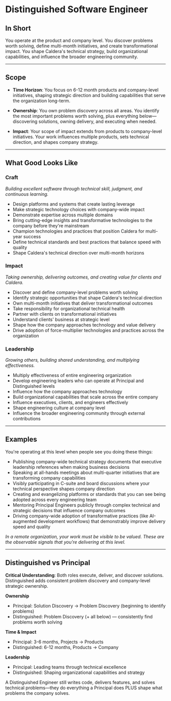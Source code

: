 # Distinguished Software Engineer

## In Short

You operate at the product and company level. You discover problems worth solving, define multi-month initiatives, and create transformational impact. You shape Caldera's technical strategy, build organizational capabilities, and influence the broader engineering community.

---

## Scope

- **Time Horizon**: You focus on 6-12 month products and company-level initiatives, shaping strategic direction and building capabilities that serve the organization long-term.

- **Ownership**: You own problem discovery across all areas. You identify the most important problems worth solving, plus everything below—discovering solutions, owning delivery, and executing when needed.

- **Impact**: Your scope of impact extends from products to company-level initiatives. Your work influences multiple products, sets technical direction, and shapes company strategy.

---

## What Good Looks Like

### Craft
*Building excellent software through technical skill, judgment, and continuous learning.*

- Design platforms and systems that create lasting leverage
- Make strategic technology choices with company-wide impact
- Demonstrate expertise across multiple domains
- Bring cutting-edge insights and transformative technologies to the company before they're mainstream
- Champion technologies and practices that position Caldera for multi-year success
- Define technical standards and best practices that balance speed with quality
- Shape Caldera's technical direction over multi-month horizons

### Impact
*Taking ownership, delivering outcomes, and creating value for clients and Caldera.*

- Discover and define company-level problems worth solving
- Identify strategic opportunities that shape Caldera's technical direction
- Own multi-month initiatives that deliver transformational outcomes
- Take responsibility for organizational technical health
- Partner with clients on transformational initiatives
- Understand clients' business at strategic level
- Shape how the company approaches technology and value delivery
- Drive adoption of force-multiplier technologies and practices across the organization

### Leadership
*Growing others, building shared understanding, and multiplying effectiveness.*

- Multiply effectiveness of entire engineering organization
- Develop engineering leaders who can operate at Principal and Distinguished levels
- Influence how the company approaches technology
- Build organizational capabilities that scale across the entire company
- Influence executives, clients, and engineers effectively
- Shape engineering culture at company level
- Influence the broader engineering community through external contributions

---

## Examples

You're operating at this level when people see you doing these things:

- Publishing company-wide technical strategy documents that executive leadership references when making business decisions
- Speaking at all-hands meetings about multi-quarter initiatives that are transforming company capabilities
- Visibly participating in C-suite and board discussions where your technical perspective shapes company direction
- Creating and evangelizing platforms or standards that you can see being adopted across every engineering team
- Mentoring Principal Engineers publicly through complex technical and strategic decisions that influence company outcomes
- Driving company-wide adoption of transformative practices (like AI-augmented development workflows) that demonstrably improve delivery speed and quality

*In a remote organization, your work must be visible to be valued. These are the observable signals that you're delivering at this level.*

---

## Distinguished vs Principal

**Critical Understanding**: Both roles execute, deliver, and discover solutions. Distinguished adds consistent problem discovery and company-level strategic ownership.

**Ownership**
- Principal: Solution Discovery → Problem Discovery (beginning to identify problems)
- Distinguished: Problem Discovery (+ all below) — consistently find problems worth solving

**Time & Impact**
- Principal: 3-6 months, Projects → Products
- Distinguished: 6-12 months, Products → Company

**Leadership**
- Principal: Leading teams through technical excellence
- Distinguished: Shaping organizational capabilities and strategy

A Distinguished Engineer still writes code, delivers features, and solves technical problems—they do everything a Principal does PLUS shape what problems the company solves.

